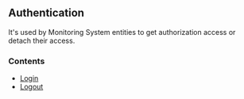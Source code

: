 ## Authentication

It's used by Monitoring System entities to get authorization access or detach their access.

### Contents
- [Login](#1-login)
- [Logout](#2-logout)